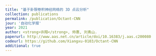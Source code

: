 ```yaml
---
title: "基于卦限卷积神经网络的 3D 点云分析"
collection: publications
permalink: /publication/Octant-CNN
jour: '自动化学报'
year: 2021
author: <strong>许翔</strong>, 帅惠, 刘青山.
paperurl: http://www.aas.net.cn/article/doi/10.16383/j.aas.c200080
codeurl: https://github.com/Xiangxu-0103/Octant-CNN
additional: true
---
```

